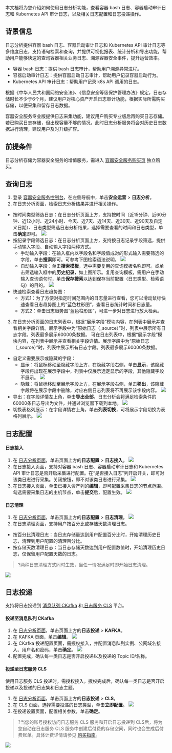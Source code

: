 本文档将为您介绍如何使用日志分析功能，查看容器 bash 日志、容器启动审计日志和 Kubernetes API 审计日志，以及相关日志配置和日志投递操作。

## 背景信息
日志分析提供容器 bash 日志、容器启动审计日志和 Kubernetes API 审计日志等多维度日志，支持语句检索和查询，并提供可视化报表、统计分析和导出功能，帮助用户能够快速的查询容器相关业务日志、溯源容器安全事件，提升运营效率。
- 容器 bash 日志：提供 bash 日志审计，帮助用户溯源异常进程。
- 容器启动审计日志：提供容器启动日志审计，帮助用户记录容器启动行为。
- Kubernetes API 审计日志：帮助用户记录 k8s API 调用的日志。

根据《中华人民共和国网络安全法》、《信息安全等级保护管理办法》规定，日志存储时长不少于6个月，建议用户对核心资产开启日志审计功能，根据实际所需购买存储，以便采集和留存日志数据。

容器安全服务专业版提供日志采集功能，建议用户购买专业版后再购买日志存储。若已购买日志存储，但出现容量不够的情况，此时日志分析服务将会对历史日志数据进行清理，建议用户及时升级扩容。

## 前提条件
日志分析存储为容器安全服务的增值服务，需进入 [容器安全服务购买页](https://buy.cloud.tencent.com/tcss) 独立购买。


## 查询日志
1. 登录 [容器安全服务控制台](https://console.cloud.tencent.com/tcss)，在左侧导航中，单击**安全运营** > **日志分析**。
2. 在日志分析页面，检索日志分析结果并进行相关操作。 
 - 按时间类型筛选日志：在日志分析页面上方，支持按时间（近15分钟、近60分钟、近12小时、近24小时、今天、近7天、近14天、近30天、近90天及自定义日期）、日志类型筛选日志分析结果，选择需要查看的时间和日志类型，单击**确定**即可。
 ![](https://qcloudimg.tencent-cloud.cn/raw/c35c73a2e9e826cc63ca58a419d046ba.png)
 - 按纪录字段筛选日志：在日志分析页面上方，支持按日志记录字段筛选，提供手动输入字段、自动输入字段两种方式。
    - 手动输入字段：在输入框内以字段名和字段值成对的形式输入需要筛选的字段，单击**搜索**即可。可参考下图检索语法说明。
![](https://qcloudimg.tencent-cloud.cn/raw/f2b17bdb2ff03ca6afcb453680b645b6.png)
    - 自动输入字段：单击**搜索模板**，选中需要复用的查询模板名称即可。或单击筛选输入框中的**历史纪录**，如上图所示。复用查询模板，需用户在手动输入查询语句时，单击**保存搜索**以达到保存当前配置（日志类型、检索语句）的目的。
![](https://qcloudimg.tencent-cloud.cn/raw/ecf583e0859b9701b3c617ee26a3e43d.png)
 - 快速检索查看日志趋势图：
     - 方式1：为了方便对指定时间范围内的日志量进行查看，您可以滑动鼠标快速查看日志趋势图上的“蓝色柱形图”，查看日志统计时间和日志量。
     - 方式2：单击日志趋势图“蓝色柱形图”，可进一步对日志进行放大检索。
3. 在日志分析页面的日志列表中，根据“展示字段”模块内容，在列表中展示并查看相关字段详情。展示字段中为“原始日志（_source）”时，列表中展示所有日志字段。列表最多展示60000条数据。
可在日志列表中，根据“展示字段”模块内容，在列表中展示并查看相关字段详情。展示字段中为“原始日志（_source）”时，列表中展示所有日志字段。列表最多展示60000条数据。
 - 自定义需要展示或隐藏的字段：
    - 显示：将鼠标移动至隐藏字段上方，在隐藏字段右侧，单击**显示**，该隐藏字段将出现在展示字段中，列表中仅展示选定显示的字段，其他隐藏字段不展示。
    ![](https://qcloudimg.tencent-cloud.cn/raw/2604fa937adcb14eb5194127e3a565f2.png)
    - 隐藏：将鼠标移动至展示字段上方，在展示字段右侧，单击**移出**，该隐藏字段将在展示字段中删除，对应右侧日志列表将不再展示该字段内容。
    ![](https://qcloudimg.tencent-cloud.cn/raw/10b6c3316aaa062fcc607323d456fbe6.png)
 - 导出：在字段详情左上角，单击**导出全部**，日志分析会将满足检索条件的60000条日志导出为文件，并通过浏览器下载到本地。
![](https://qcloudimg.tencent-cloud.cn/raw/924e2084f1cc40776211ef1e07a1fc3d.png)
 - 切换表格列展示：在字段详情右上角，单击**列表切换**，可将展示字段切换为表格列展示。
![](https://qcloudimg.tencent-cloud.cn/raw/003e940b8c957c55d38300071c21ba0d.png)

## 日志配置
#### 日志接入
1. 在 [日志分析页面](https://console.cloud.tencent.com/tcss/report/logAnalysis)，单击页面上方的**日志配置** > **日志接入**。
![](https://qcloudimg.tencent-cloud.cn/raw/e1d0457776083f8842ccb77403a9d22d.png)
2. 在日志接入页面，支持对容器 bash 日志、容器启动审计日志和 Kubernetes API 审计日志是否开启采集进行配置。在“是否接入日志”列开启开关，即可对该类日志进行采集。关闭按钮，即不对该类日志进行采集。
![](https://qcloudimg.tencent-cloud.cn/raw/8ae8f5be9e52e6d71ac29ba862a8fefb.png)
3. 在日志接入页面，单击已接入资产列的**编辑**，即可配置采集日志的节点范围。勾选需要采集日志的主机节点，单击**提交**后，配置生效。
![](https://qcloudimg.tencent-cloud.cn/raw/dbcb9ab4b9363b0d3907dc0892dadb6a.png)

#### 日志清理
1. 在 [日志分析页面](https://console.cloud.tencent.com/tcss/report/logAnalysis)，单击页面上方的**日志配置** > **日志清理**。
![](https://qcloudimg.tencent-cloud.cn/raw/e1d0457776083f8842ccb77403a9d22d.png)
2. 在日志清理页面，支持用户按百分比或存储天数清理日志。
  - 按百分比清理日志：当日志存储量达到用户配置百分比时，开始清理历史日志，清理到用户配置的清理百分比。
  - 按存储天数清理日志：当日志存储天数达到用户配置数值时，开始清理历史日志，仅保留用户配置天数的日志。
>?两种日志清理方式同时生效，当任一情况满足时即开始日志清理。
>
![](https://qcloudimg.tencent-cloud.cn/raw/de9a9483d99aea375550277662745c55.png)

## 日志投递
支持将日志投递到 [消息队列 CKafka](https://cloud.tencent.com/document/product/597) 和[ 日志服务 CLS](https://cloud.tencent.com/document/product/614) 平台。

#### 投递至消息队列 CKafka
1. 在 [日志分析页面](https://console.cloud.tencent.com/tcss/report/logAnalysis)，单击页面上方的**日志投递** > **KAFKA**。
2. 在 KAFKA 页面，单击**编辑**。
![](https://qcloudimg.tencent-cloud.cn/raw/4edbc4e93bd8fa1dd9161be46888bc7f.png)
3. 在 CKafka 投递配置页面，需授权接入，并配置消息队列实例、公网域名接入、用户名和密码，单击**确定**。
![](https://qcloudimg.tencent-cloud.cn/raw/419b61397615fac4f8ef6e45f1847b7b.png)
4. 配置完成，确认每一类日志是否开启投递以及投递的 Topic ID/名称。

#### 投递至日志服务 CLS
使用日志服务 CLS 投递时，需授权接入。授权完成后，确认每一类日志是否开启投递以及投递的日志集和日志主题。
1. 在 [日志分析页面](https://console.cloud.tencent.com/tcss/report/logAnalysis)，单击页面上方的**日志投递** > **CLS**。
2. 在 CLS 页面，选择需要投递的日志类型，单击**立即配置**。
![](https://qcloudimg.tencent-cloud.cn/raw/0e378d6f1903111c8804bf683defb8ee.png)
3. 在投递设置页面，配置相关参数，单击**确定**。
>?当您的账号授权访问日志服务 CLS 服务和开启日志投递到 CLS后，将为您自动在日志服务 CLS 服务中创建后付费的存储空间，同时也会生成后付费账单。具体计费详情请参见 [购买指南](https://cloud.tencent.com/document/product/614/45802)。
>
![](https://qcloudimg.tencent-cloud.cn/raw/597abace64dddf9ac0eab1fd9880f4ee.png)




